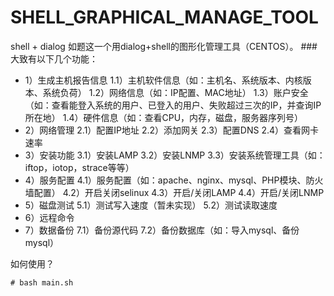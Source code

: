 SHELL_GRAPHICAL_MANAGE_TOOL
===========================
shell + dialog
如题这一个用dialog+shell的图形化管理工具（CENTOS）。
###大致有以下几个功能：
* 1）生成主机报告信息
		1.1）主机软件信息（如：主机名、系统版本、内核版本、系统负荷）
		1.2）网络信息（如：IP配置、MAC地址）
		1.3）账户安全（如：查看能登入系统的用户、已登入的用户、失败超过三次的IP，并查询IP所在地）
		1.4）硬件信息（如：查看CPU，内存，磁盘，服务器序列号）
* 2）网络管理
		2.1）配置IP地址
		2.2）添加网关
		2.3）配置DNS
		2.4）查看网卡速率
* 3）安装功能
		3.1）安装LAMP
		3.2）安装LNMP
		3.3）安装系统管理工具（如：iftop，iotop，strace等等）
* 4）服务配置
		4.1）服务配置（如：apache、nginx、mysql、PHP模块、防火墙配置）
		4.2）开启关闭selinux
		4.3）开启/关闭LAMP
		4.4）开启/关闭LNMP
* 5）磁盘测试
		5.1）测试写入速度（暂未实现）
		5.2）测试读取速度
* 6）远程命令
* 7）数据备份
		7.1）备份源代码
		7.2）备份数据库（如：导入mysql、备份mysql）

如何使用？
```
# bash main.sh
```
